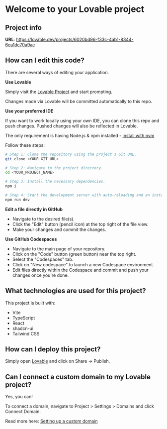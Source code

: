 # Welcome to your Lovable project

## Project info

**URL**: https://lovable.dev/projects/6020bd96-f33c-4ab1-8344-6ea1dc70a9ac

## How can I edit this code?

There are several ways of editing your application.

**Use Lovable**

Simply visit the [Lovable Project](https://lovable.dev/projects/6020bd96-f33c-4ab1-8344-6ea1dc70a9ac) and start prompting.

Changes made via Lovable will be committed automatically to this repo.

**Use your preferred IDE**

If you want to work locally using your own IDE, you can clone this repo and push changes. Pushed changes will also be reflected in Lovable.

The only requirement is having Node.js & npm installed - [install with nvm](https://github.com/nvm-sh/nvm#installing-and-updating)

Follow these steps:

```sh
# Step 1: Clone the repository using the project's Git URL.
git clone <YOUR_GIT_URL>

# Step 2: Navigate to the project directory.
cd <YOUR_PROJECT_NAME>

# Step 3: Install the necessary dependencies.
npm i

# Step 4: Start the development server with auto-reloading and an instant preview.
npm run dev
```

**Edit a file directly in GitHub**

- Navigate to the desired file(s).
- Click the "Edit" button (pencil icon) at the top right of the file view.
- Make your changes and commit the changes.

**Use GitHub Codespaces**

- Navigate to the main page of your repository.
- Click on the "Code" button (green button) near the top right.
- Select the "Codespaces" tab.
- Click on "New codespace" to launch a new Codespace environment.
- Edit files directly within the Codespace and commit and push your changes once you're done.

## What technologies are used for this project?

This project is built with:

- Vite
- TypeScript
- React
- shadcn-ui
- Tailwind CSS

## How can I deploy this project?

Simply open [Lovable](https://lovable.dev/projects/6020bd96-f33c-4ab1-8344-6ea1dc70a9ac) and click on Share -> Publish.

## Can I connect a custom domain to my Lovable project?

Yes, you can!

To connect a domain, navigate to Project > Settings > Domains and click Connect Domain.

Read more here: [Setting up a custom domain](https://docs.lovable.dev/tips-tricks/custom-domain#step-by-step-guide)
